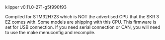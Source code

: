 klipper
v0.11.0-271-g5f990f93

Compiled for STM32H723 which is NOT the advertised CPU that the SKR 3 EZ comes with. Some models are shipping with this CPU. This firmware is set for USB connection. If you need serial connection or CAN, you will need to use the make menuconfig and recompile.

